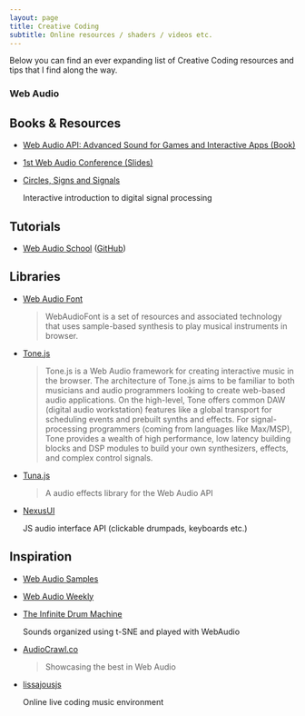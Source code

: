 ```yaml
---
layout: page
title: Creative Coding
subtitle: Online resources / shaders / videos etc.
---
```


Below you can find an ever expanding list of Creative Coding resources and tips that I find along the way.

### Web Audio

## Books & Resources
* [Web Audio API: Advanced Sound for Games and Interactive Apps (Book)](http://chimera.labs.oreilly.com/books/1234000001552/pr01.html)

* [1st Web Audio Conference (Slides)](http://medias.ircam.fr/search/?q=WAC+-+1st+Web+Audio+Conference)

* [Circles, Signs and Signals](https://jackschaedler.github.io/circles-sines-signals/)

  Interactive introduction to digital signal processing

## Tutorials
* [Web Audio School](http://mmckegg.github.io/web-audio-school/) ([GitHub](https://github.com/mmckegg/web-audio-school))

## Libraries
* [Web Audio Font](https://github.com/surikov/webaudiofont)

  >WebAudioFont is a set of resources and associated technology that uses sample-based synthesis to play musical instruments in browser.

* [Tone.js](https://github.com/Tonejs/Tone.js)

  >Tone.js is a Web Audio framework for creating interactive music in the browser. The architecture of Tone.js aims to be familiar to both musicians and audio programmers looking to create web-based audio applications. On the high-level, Tone offers common DAW (digital audio workstation) features like a global transport for scheduling events and prebuilt synths and effects. For signal-processing programmers (coming from languages like Max/MSP), Tone provides a wealth of high performance, low latency building blocks and DSP modules to build your own synthesizers, effects, and complex control signals.

* [Tuna.js](https://github.com/Theodeus/tuna)

  >A audio effects library for the Web Audio API

* [NexusUI](http://nexusosc.com/)

  JS audio interface API (clickable drumpads, keyboards etc.)

## Inspiration
* [Web Audio Samples](http://webaudioapi.com/samples/)
* [Web Audio Weekly](http://www.webaudioweekly.com/)
* [The Infinite Drum Machine](https://aiexperiments.withgoogle.com/drum-machine)

  Sounds organized using t-SNE and played with WebAudio

* [AudioCrawl.co](http://audiocrawl.co/)

  >Showcasing the best in Web Audio

* [lissajousjs](http://lissajousjs.com/)

  Online live coding music environment
